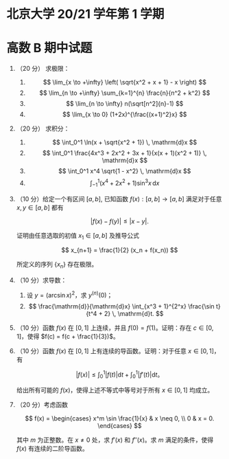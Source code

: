 # 北京大学 20/21 学年第 1 学期

# 高数 B 期中试题

1. （20 分） 求极限：
   1.   $$
        \lim_{x \to +\infty} \left( \sqrt{x^2 + x + 1} - x \right)
        $$
   2.   $$
        \lim_{n \to +\infty} \sum_{k=1}^{n} \frac{n}{n^2 + k^2}
        $$
   3.   $$
        \lim_{n \to \infty} n(\sqrt[n^2]{n}-1)
        $$
   4.   $$
        \lim_{x \to 0} (1+2x)^{\frac{(x+1)^2}x}
        $$

2. （20 分） 求积分：
   1.   $$
        \int_0^1 \ln(x + \sqrt{x^2 + 1}) \, \mathrm{d}x
        $$
   2.   $$
        \int_0^1 \frac{4x^3 + 2x^2 + 3x + 1}{x(x + 1)(x^2 + 1)} \, \mathrm{d}x
        $$
   3.   $$
        \int_0^1 x^4 \sqrt{1 - x^2} \, \mathrm{d}x
        $$
   4.   $$
        \int_{-1}^1 (x^4 + 2x^2 + 1) \sin^3 x \, \mathrm{d}x
        $$

3. （10 分）给定一个有区间 $[a, b]$, 已知函数 $f(x) : [a, b] \to [a, b]$ 满足对于任意 $x, y \in [a, b]$ 都有

    $$
    |f(x) - f(y)| \leq |x - y|.
    $$

    证明由任意选取的初值 $x_1 \in [a, b]$ 及推导公式 

    $$
    x_{n+1} = \frac{1}{2} (x_n + f(x_n))
    $$

    所定义的序列 $\{x_n\}$ 存在极限。

4. （10 分）求导数：

    1. 设 $y = (\arcsin x)^2$，求 $y^{(n)}(0)$；
    2.  $$
        \frac{\mathrm{d}}{\mathrm{d}x} \int_{x^3 + 1}^{2^x} \frac{\sin t}{t^4 + 2} \, \mathrm{d}t.
        $$

5. （10 分）函数 $f(x)$ 在 $[0,1]$ 上连续，并且 $f(0) = f(1)$。证明：存在 $c \in [0,1]$，使得 $f(c) = f(c + \frac{1}{3})$。

6. （10 分）函数 $f(x)$ 在 $[0,1]$ 上有连续的导函数。证明：对于任意 $x \in [0,1]$，有

    $$
    |f(x)| \leq \int_{0}^{1} |f(t)| \mathrm{d}t + \int_{0}^{1} |f'(t)| \mathrm{d}t。
    $$

    给出所有可能的 $f(x)$，使得上述不等式中等号对于所有 $x \in [0,1]$ 均成立。

7. （20 分）考虑函数

     $$
     f(x) = 
     \begin{cases} 
     x^m \sin \frac{1}{x} & x \neq 0, \\
     0 & x = 0.
     \end{cases}
     $$

     其中 $m$ 为正整数。在 $x \neq 0$ 处，求 $f'(x)$ 和 $f''(x)$。求 $m$ 满足的条件，使得 $f(x)$ 有连续的二阶导函数。
